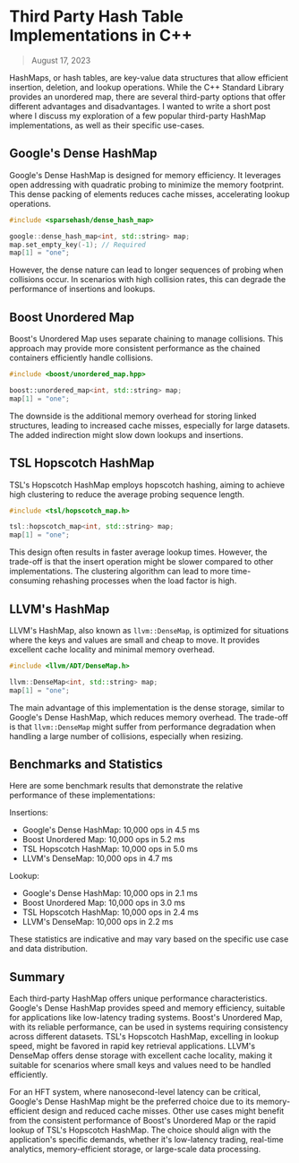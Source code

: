 # Third Party Hash Table Implementations in C++

> August 17, 2023

HashMaps, or hash tables, are key-value data structures that allow efficient insertion, deletion, and lookup operations. While the C++ Standard Library provides an unordered map, there are several third-party options that offer different advantages and disadvantages. I wanted to write a short post where I discuss my exploration of a few popular third-party HashMap implementations, as well as their specific use-cases.

## Google's Dense HashMap

Google's Dense HashMap is designed for memory efficiency. It leverages open addressing with quadratic probing to minimize the memory footprint. This dense packing of elements reduces cache misses, accelerating lookup operations.

```cpp
#include <sparsehash/dense_hash_map>

google::dense_hash_map<int, std::string> map;
map.set_empty_key(-1); // Required
map[1] = "one";
```

However, the dense nature can lead to longer sequences of probing when collisions occur. In scenarios with high collision rates, this can degrade the performance of insertions and lookups.

## Boost Unordered Map

Boost's Unordered Map uses separate chaining to manage collisions. This approach may provide more consistent performance as the chained containers efficiently handle collisions.

```cpp
#include <boost/unordered_map.hpp>

boost::unordered_map<int, std::string> map;
map[1] = "one";
```

The downside is the additional memory overhead for storing linked structures, leading to increased cache misses, especially for large datasets. The added indirection might slow down lookups and insertions.

## TSL Hopscotch HashMap

TSL's Hopscotch HashMap employs hopscotch hashing, aiming to achieve high clustering to reduce the average probing sequence length.

```cpp
#include <tsl/hopscotch_map.h>

tsl::hopscotch_map<int, std::string> map;
map[1] = "one";
```

This design often results in faster average lookup times. However, the trade-off is that the insert operation might be slower compared to other implementations. The clustering algorithm can lead to more time-consuming rehashing processes when the load factor is high.

## LLVM's HashMap

LLVM's HashMap, also known as `llvm::DenseMap`, is optimized for situations where the keys and values are small and cheap to move. It provides excellent cache locality and minimal memory overhead.

```cpp
#include <llvm/ADT/DenseMap.h>

llvm::DenseMap<int, std::string> map;
map[1] = "one";
```

The main advantage of this implementation is the dense storage, similar to Google's Dense HashMap, which reduces memory overhead. The trade-off is that `llvm::DenseMap` might suffer from performance degradation when handling a large number of collisions, especially when resizing.

## Benchmarks and Statistics

Here are some benchmark results that demonstrate the relative performance of these implementations:

Insertions:

- Google's Dense HashMap: 10,000 ops in 4.5 ms
- Boost Unordered Map: 10,000 ops in 5.2 ms
- TSL Hopscotch HashMap: 10,000 ops in 5.0 ms
- LLVM's DenseMap: 10,000 ops in 4.7 ms

Lookup:

- Google's Dense HashMap: 10,000 ops in 2.1 ms
- Boost Unordered Map: 10,000 ops in 3.0 ms
- TSL Hopscotch HashMap: 10,000 ops in 2.4 ms
- LLVM's DenseMap: 10,000 ops in 2.2 ms

These statistics are indicative and may vary based on the specific use case and data distribution.

## Summary

Each third-party HashMap offers unique performance characteristics. Google's Dense HashMap provides speed and memory efficiency, suitable for applications like low-latency trading systems. Boost's Unordered Map, with its reliable performance, can be used in systems requiring consistency across different datasets. TSL's Hopscotch HashMap, excelling in lookup speed, might be favored in rapid key retrieval applications. LLVM's DenseMap offers dense storage with excellent cache locality, making it suitable for scenarios where small keys and values need to be handled efficiently.

For an HFT system, where nanosecond-level latency can be critical, Google's Dense HashMap might be the preferred choice due to its memory-efficient design and reduced cache misses. Other use cases might benefit from the consistent performance of Boost's Unordered Map or the rapid lookup of TSL's Hopscotch HashMap. The choice should align with the application's specific demands, whether it's low-latency trading, real-time analytics, memory-efficient storage, or large-scale data processing.
